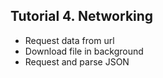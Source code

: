 ## Tutorial 4. Networking
- Request data from url
- Download file in background
- Request and parse JSON

